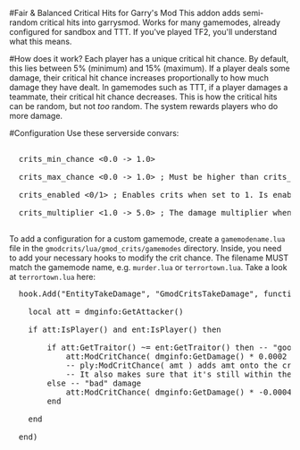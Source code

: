 #Fair & Balanced Critical Hits for Garry's Mod
This addon adds semi-random critical hits into garrysmod. 
Works for many gamemodes, already configured for sandbox and TTT.
If you've played TF2, you'll understand what this means.

#How does it work?
Each player has a unique critical hit chance. By default, this lies between 5% (minimum) and 15% (maximum). 
If a player deals some damage, their critical hit chance increases proportionally to how much damage they have dealt. 
In gamemodes such as TTT, if a player damages a teammate, their critical hit chance decreases.
This is how the critical hits can be random, but not *too* random. The system rewards players who do more damage.

#Configuration
Use these serverside convars:
<pre>

  crits_min_chance <0.0 -> 1.0>
  
  crits_max_chance <0.0 -> 1.0> ; Must be higher than crits_min_chance
  
  crits_enabled <0/1> ; Enables crits when set to 1. Is enabled by default.
  
  crits_multiplier <1.0 -> 5.0> ; The damage multiplier when a critical hit is dealt.
  
</pre>

To add a configuration for a custom gamemode, create a <code>gamemodename.lua</code> file in the <code>gmodcrits/lua/gmod_crits/gamemodes</code> directory.
Inside, you need to add your necessary hooks to modify the crit chance. 
The filename MUST match the gamemode name, e.g. <code>murder.lua</code> or <code>terrortown.lua</code>. 
Take a look at <code>terrortown.lua</code> here:
<pre>
  hook.Add("EntityTakeDamage", "GmodCritsTakeDamage", function( ent, dmginfo )
  
  	local att = dmginfo:GetAttacker()
  
  	if att:IsPlayer() and ent:IsPlayer() then
  		
  		if att:GetTraitor() ~= ent:GetTraitor() then -- "good" damage
  			att:ModCritChance( dmginfo:GetDamage() * 0.0002 )
  			-- ply:ModCritChance( amt ) adds amt onto the crit chance. 
  			-- It also makes sure that it's still within the min and max crit chances.
  		else -- "bad" damage
  			att:ModCritChance( dmginfo:GetDamage() * -0.0004 )
  		end
  		
  	end
  
  end)
</pre>
